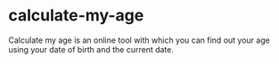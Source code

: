 # calculate-my-age
Calculate my age is an online tool with which you can find out your age using your date of birth and the current date. 
